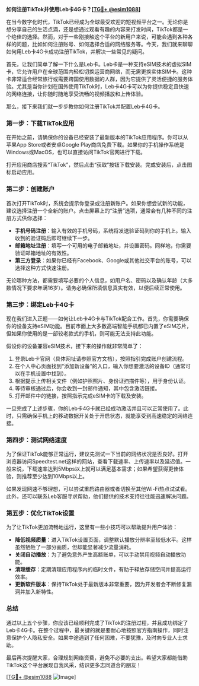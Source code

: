 **如何注册TikTok并使用Leb卡4G卡？[[TG💪+ @esim1088](https://t.me/s/esim1088)]**

在当今数字化时代，TikTok已经成为全球最受欢迎的短视频平台之一。无论你是想分享自己的生活点滴，还是想通过观看有趣的内容来打发时间，TikTok都是一个绝佳的选择。然而，对于一些刚接触这个平台的新用户来说，可能会遇到各种各样的问题，比如如何注册账号、如何选择合适的网络服务等。今天，我们就来聊聊如何用Leb卡4G卡成功注册TikTok，并解决一些常见的疑问。

首先，让我们简单了解一下什么是Leb卡。Leb卡是一种支持eSIM技术的虚拟SIM卡，它允许用户在全球范围内轻松切换运营商网络，而无需更换实体SIM卡。这种卡非常适合经常旅行或需要跨国使用数据的人群，因为它提供了灵活便捷的服务体验。尤其是当你计划在国外使用TikTok时，Leb卡4G卡可以为你提供稳定且快速的网络连接，让你随时随地享受流畅的视频播放和上传体验。

那么，接下来我们就一步步教你如何注册TikTok并配置Leb卡4G卡。

### 第一步：下载TikTok应用

在开始之前，请确保你的设备已经安装了最新版本的TikTok应用程序。你可以从苹果App Store或者安卓Google Play商店免费下载。如果你的手机操作系统是Windows或MacOS，也可以直接访问TikTok官网进行下载。

打开应用商店搜索“TikTok”，然后点击“获取”按钮下载安装。完成安装后，点击图标启动应用。

### 第二步：创建账户

首次打开TikTok时，系统会提示你登录或注册新账户。如果你想尝试新的功能，建议选择注册一个全新的账户。点击屏幕上的“注册”选项，通常会有几种不同的注册方式供你选择：

- **手机号码注册**：输入有效的手机号码，系统将发送验证码到你的手机上。输入收到的验证码后即可继续下一步。
- **邮箱地址注册**：填写一个可用的电子邮箱地址，并设置密码。同样地，你需要验证邮箱地址的有效性。
- **第三方登录**：如果你已经有Facebook、Google或其他社交平台的账号，可以选择这种方式快速注册。

无论哪种方法，都需要填写必要的个人信息，如用户名、密码以及确认年龄（大多数情况下要求年满16岁）。请务必确保所填信息真实有效，以便后续正常使用。

### 第三步：绑定Leb卡4G卡

现在我们进入正题——如何让Leb卡4G卡与TikTok配合工作。首先，你需要确保你的设备支持eSIM功能。目前市面上大多数高端智能手机都已内置了eSIM芯片，但如果你使用的是一部较老款式的手机，则可能无法支持此功能。

假设你的设备兼容eSIM技术，接下来的操作就非常简单了：

1. 登录Leb卡官网（具体网址请参照官方文档），按照指引完成账户创建流程。
2. 在个人中心页面找到“添加新设备”的入口，输入你想要激活的设备ID（通常可以在手机设置中找到）。
3. 根据提示上传相关文件（例如护照照片、身份证扫描件等），用于身份认证。
4. 等待审核通过后，你会收到一封邮件通知，其中包含激活链接。
5. 打开邮件中的链接，按照指示完成eSIM卡的下载及安装。

一旦完成了上述步骤，你的Leb卡4G卡就已经成功激活并且可以正常使用了。此时，只需确保手机上的移动数据开关处于开启状态，就能享受到高速稳定的网络连接。

### 第四步：测试网络速度

为了保证TikTok能够正常运行，建议先测试一下当前的网络状况是否良好。打开浏览器访问Speedtest.net这样的网站，查看下载速率、上传速率以及延迟值。一般来说，下载速率达到5Mbps以上就可以满足基本需求；如果希望获得更佳体验，则推荐至少达到10Mbps以上。

如果发现网速不够理想，可以尝试重启路由器或者切换至其他Wi-Fi热点试试看。此外，还可以联系Leb客服寻求帮助，他们提供的技术支持往往能迅速解决问题。

### 第五步：优化TikTok设置

为了让TikTok更加流畅地运行，这里有一些小技巧可以帮助提升用户体验：

- **降低视频质量**：进入TikTok设置页面，调整默认播放分辨率至较低水平。这样虽然牺牲了一部分画质，但却能显著减少流量消耗。
- **关闭自动播放**：为了避免意外产生高额账单，可以手动禁用视频自动播放功能。
- **清理缓存**：定期清理应用程序内的临时文件，有助于释放存储空间并提高运行效率。
- **更新软件版本**：保持TikTok处于最新版本非常重要，因为开发者会不断修复漏洞并加入新特性。

### 总结

通过以上五个步骤，你应该已经顺利完成了TikTok的注册过程，并且成功绑定了Leb卡4G卡。在整个过程中，最关键的就是要耐心地按照官方指南操作，同时注意保护个人隐私安全。如果中途遇到了任何困难，不要犹豫，及时向专业人士求助。

最后再次提醒大家，合理规划网络资费，避免不必要的支出。希望大家都能借助TikTok这个平台展现自我风采，结识更多志同道合的朋友！

[[TG💪+ @esim1088](https://t.me/s/esim1088) ![Image](https://i.postimg.cc/4NQfJmqS/Snipaste-2025-05-13-00-14-12.png)]